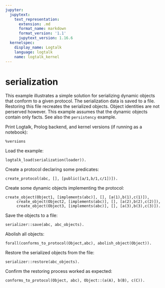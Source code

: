 ```yaml
---
jupyter:
  jupytext:
    text_representation:
      extension: .md
      format_name: markdown
      format_version: '1.1'
      jupytext_version: 1.16.6
  kernelspec:
    display_name: Logtalk
    language: logtalk
    name: logtalk_kernel
---
```


<!--
________________________________________________________________________

This file is part of Logtalk <https://logtalk.org/>  
SPDX-FileCopyrightText: 1998-2025 Paulo Moura <pmoura@logtalk.org>  
SPDX-License-Identifier: Apache-2.0

Licensed under the Apache License, Version 2.0 (the "License");
you may not use this file except in compliance with the License.
You may obtain a copy of the License at

    http://www.apache.org/licenses/LICENSE-2.0

Unless required by applicable law or agreed to in writing, software
distributed under the License is distributed on an "AS IS" BASIS,
WITHOUT WARRANTIES OR CONDITIONS OF ANY KIND, either express or implied.
See the License for the specific language governing permissions and
limitations under the License.
________________________________________________________________________
-->

# serialization

This example illustrates a simple solution for serializing dynamic objects
that conform to a given protocol. The serialization data is saved to a file.
Restoring this file recreates the serialized objects. Object identities are
not perserved however. This example assumes that the dynamic objects contain
only facts. See also the `persistency` example.

Print Logtalk, Prolog backend, and kernel versions (if running as a notebook):

```logtalk
%versions
```

Load the example:

```logtalk
logtalk_load(serialization(loader)).
```

<!--
true.
-->

Create a protocol declaring some predicates:

```logtalk
create_protocol(abc, [], [public([a/1,b/1,c/1])]).
```

<!--
true.
-->

Create some dynamic objects implementing the protocol:

```logtalk
create_object(Object1, [implements(abc)], [], [a(1),b(1),c(1)]),
     create_object(Object2, [implements(abc)], [], [a(2),b(2),c(2)]),
	 create_object(Object3, [implements(abc)], [], [a(3),b(3),c(3)]).
```

<!--
Object1 = o1, Object2 = o2 Object3 = o3.
-->

Save the objects to a file:

```logtalk
serializer::save(abc, abc_objects).
```

<!--
true.
-->

Abolish all objects:

```logtalk
forall(conforms_to_protocol(Object,abc), abolish_object(Object)).
```

<!--
true.
-->

Restore the serialized objects from the file:

```logtalk
serializer::restore(abc_objects).
```

<!--
true.
-->

Confirm the restoring process worked as expected:

```logtalk
conforms_to_protocol(Object, abc), Object::(a(A), b(B), c(C)).
```

<!--
Object = o3, A = B, B = C, C = 1 ;
Object = o4, A = B, B = C, C = 2 ;
Object = o5, A = B, B = C, C = 3.
-->
